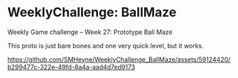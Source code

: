# WeeklyChallenge: BallMaze
Weekly Game challenge – Week 27: Prototype Ball Maze

This proto is just bare bones and one very quick level, but it works.

https://github.com/SMHeyne/WeeklyChallenge_BallMaze/assets/59124420/b299477c-322e-49fd-8a4a-aad4d7ed9173

